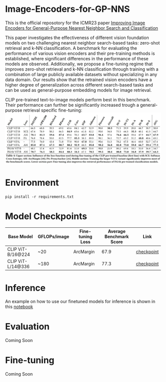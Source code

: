 # Image-Encoders-for-GP-NNS
This is the official reposotory for the ICMR23 paper [Improving Image Encoders for General-Purpose Nearest Neighbor Search and Classification](https://doi.org/10.1145/3591106.3592266)

This paper investigates the effectiveness
of different vision foundation models on two challenging nearest
neighbor search-based tasks: zero-shot retrieval and k-NN classification. A benchmark for evaluating the performance of various
vision encoders and their pre-training methods is established, where
significant differences in the performance of these models are observed. Additionally, we propose a fine-tuning regime that improves
zero-shot retrieval and k-NN classification through training with a
combination of large publicly available datasets without specializing in any data domain. Our results show that the retrained vision
encoders have a higher degree of generalization across different
search-based tasks and can be used as general-purpose embedding
models for image retrieval.

CLIP pre-trained text-to-image models perform best in this benchmark. Their performance can further be significantly increased trough a general-purpose retrieval specific  fine-tuning:
![General-purpose finetuning improves retrieval results](./images/results_table.JPG)

# Environment
`pip install -r requirements.txt`

# Model Checkpoints
| Base Model        | GFLOPs/image | Fine-tuning Loss | Average Benchmark Score | Link |
|-------------------|--------------|-----------------|-------------------------|------|
| CLIP ViT-B/16@224 | ~20          | ArcMargin       | 67.9                    | [checkpoint](https://visual-computing.com/files/GPNNS/GPNNS_ViTB.pth)     |
| CLIP ViT-L/14@336 | ~180         | ArcMargin       | 77.3                    |   [checkpoint](https://visual-computing.com/files/GPNNS/GPNNS_ViTL.pth)   |

# Inference
An example on how to use our finetuned models for inference is shown in this [notebook](./notebooks/General-Purpose-Embedding%20ViT.ipynb)

# Evaluation
Coming Soon

# Fine-tuning
Coming Soon
